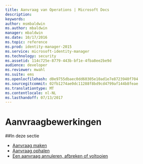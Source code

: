 ```yaml
---
title: Aanvraag van Operations | Microsoft Docs
description: 
keywords: 
author: msmbaldwin
ms.author: mbaldwin
manager: mbaldwin
ms.date: 10/17/2016
ms.topic: reference
ms.prod: identity-manager-2015
ms.service: microsoft-identity-manager
ms.technology: security
ms.assetid: 114c725e-8779-443b-bf1e-4fba8ee2be9d
audience: developer
ms.reviewer: mwahl
ms.suite: ems
ms.openlocfilehash: d0e9755dbaec0dd60305e10ad1e7e8723940f704
ms.sourcegitcommit: 02fb1274ae0dc11288f8bd9cd4799af144b8feae
ms.translationtype: MT
ms.contentlocale: nl-NL
ms.lasthandoff: 07/13/2017
---
```

# <a name="request-operations"></a>Aanvraagbewerkingen

##<a name="in-this-section"></a>In deze sectie

- [Aanvraag maken](create-request.md)
- [Aanvraag ophalen](get-request.md)
- [Een aanvraag annuleren, afbreken of voltooien](cancel-abandon-complete-request.md)
